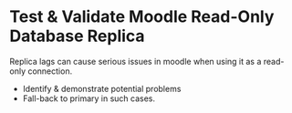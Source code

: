 # Test & Validate Moodle Read-Only Database Replica

Replica lags can cause serious issues in moodle when using it as a read-only connection.

- Identify & demonstrate potential problems
- Fall-back to primary in such cases.
